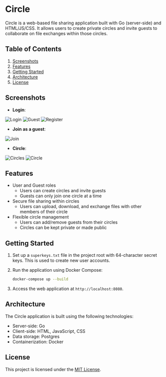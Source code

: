 # Circle

Circle is a web-based file sharing application built with Go (server-side) and HTML/JS/CSS. It allows users to create private circles and invite guests to collaborate on file exchanges within those circles.

## Table of Contents

1. [Screenshots](#screenshots)
2. [Features](#features)
3. [Getting Started](#getting-started)
4. [Architecture](#architecture)
5. [License](#license)

## Screenshots

- **Login**:

![Login](./readme-assets/login.png)
![Guest](./readme-assets/guest.png)
![Register](./readme-assets/register.png)

- **Join as a guest**:

![Join](./readme-assets/join.png)

- **Circle**:

![Circles](./readme-assets/circles.png)
![Circle](./readme-assets/circle.png)

## Features

- User and Guest roles
  - Users can create circles and invite guests
  - Guests can only join one circle at a time
- Secure file sharing within circles
  - Users can upload, download, and exchange files with other members of their circle
- Flexible circle management
  - Users can add/remove guests from their circles
  - Circles can be kept private or made public

## Getting Started

1. Set up a `superkeys.txt` file in the project root with 64-character secret keys. This is used to create new user accounts.
2. Run the application using Docker Compose:

    ```sh
    docker-compose up --build
    ```

3. Access the web application at `http://localhost:8080`.

## Architecture

The Circle application is built using the following technologies:

- Server-side: Go
- Client-side: HTML, JavaScript, CSS
- Data storage: Postgres
- Containerization: Docker

## License

This project is licensed under the [MIT License](LICENSE).
